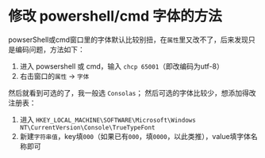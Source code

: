 # 修改 powershell/cmd 字体的方法

powserShell或cmd窗口里的字体默认比较别扭，在`属性`里又改不了，后来发现只是编码问题，方法如下：

1. 进入 powsershell 或 cmd，输入 `chcp 65001`（即改编码为utf-8）
2. 右击窗口的`属性` -> `字体`

然后就看到可选的了，我一般选 `Consolas`；
然后可选的字体比较少，想添加得改注册表：

1. 进入 `HKEY_LOCAL_MACHINE\SOFTWARE\Microsoft\Windows NT\CurrentVersion\Console\TrueTypeFont`
2. 新建`字符串值`，key填`000`（如果已有`000`，填`0000`，以此类推），value填字体名称即可
